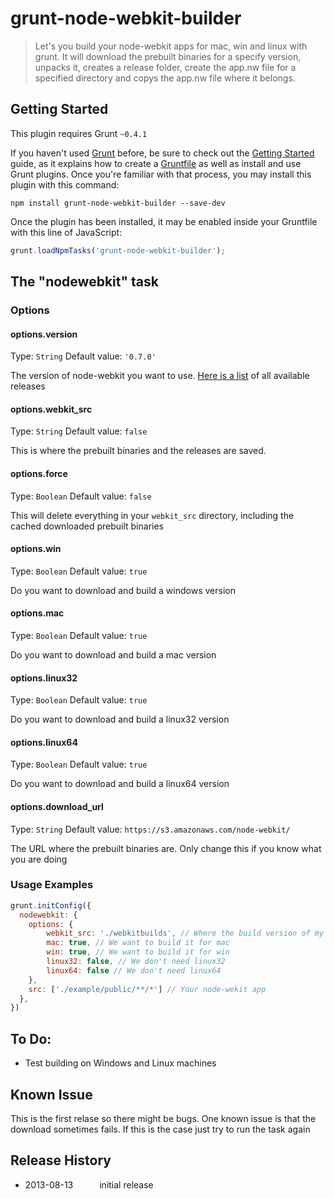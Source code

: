# grunt-node-webkit-builder

> Let's you build your node-webkit apps for mac, win and linux with grunt. It will download the prebuilt binaries for a specify version, unpacks it, creates a release folder, create the app.nw file for a specified directory and copys the app.nw file where it belongs.

## Getting Started
This plugin requires Grunt `~0.4.1`

If you haven't used [Grunt](http://gruntjs.com/) before, be sure to check out the [Getting Started](http://gruntjs.com/getting-started) guide, as it explains how to create a [Gruntfile](http://gruntjs.com/sample-gruntfile) as well as install and use Grunt plugins. Once you're familiar with that process, you may install this plugin with this command:

```shell
npm install grunt-node-webkit-builder --save-dev
```

Once the plugin has been installed, it may be enabled inside your Gruntfile with this line of JavaScript:

```js
grunt.loadNpmTasks('grunt-node-webkit-builder');
```

## The "nodewebkit" task


### Options

#### options.version
Type: `String`
Default value: `'0.7.0'`

The version of node-webkit you want to use. [Here is a list](https://github.com/rogerwang/node-webkit/wiki/Downloads-of-old-versions) of all available releases


#### options.webkit_src
Type: `String`
Default value: `false`

This is where the prebuilt binaries and the releases are saved.

#### options.force
Type: `Boolean`
Default value: `false`

This will delete everything in your `webkit_src` directory, including the cached downloaded prebuilt binaries

#### options.win
Type: `Boolean`
Default value: `true`

Do you want to download and build a windows version

#### options.mac
Type: `Boolean`
Default value: `true`

Do you want to download and build a mac version

#### options.linux32
Type: `Boolean`
Default value: `true`

Do you want to download and build a linux32 version

#### options.linux64
Type: `Boolean`
Default value: `true`

Do you want to download and build a linux64 version


#### options.download_url
Type: `String`
Default value: `https://s3.amazonaws.com/node-webkit/`

The URL where the prebuilt binaries are. Only change this if you know what you are doing


### Usage Examples


```js
grunt.initConfig({
  nodewebkit: {
    options: {
        webkit_src: './webkitbuilds', // Where the build version of my node-webkit app is saved
        mac: true, // We want to build it for mac
        win: true, // We want to build it for win
        linux32: false, // We don't need linux32
        linux64: false // We don't need linux64
    },
    src: ['./example/public/**/*'] // Your node-wekit app
  },
})
```

## To Do:
- Test building on Windows and Linux machines

## Known Issue
This is the first relase so there might be bugs. One known issue is that the download sometimes fails. If this is the case just try to run the task again


## Release History
- 2013-08-13   initial release